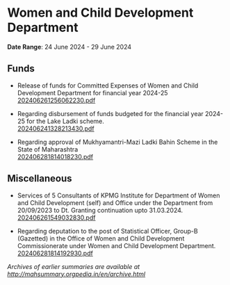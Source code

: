 # Women and Child Development Department

**Date Range**: 24 June 2024 - 29 June 2024


## Funds
- Release of funds for Committed Expenses of Women and Child Development   Department for financial year 2024-25\
  [202406261256062230.pdf](https://gr.maharashtra.gov.in/Site/Upload/Government%20Resolutions/English/202406261256062230.pdf)

- Regarding disbursement of funds budgeted for the financial year 2024-25 for the Lake Ladki scheme.\
  [202406241328213430.pdf](https://gr.maharashtra.gov.in/Site/Upload/Government%20Resolutions/English/202406241328213430.pdf)

- Regarding approval of Mukhyamantri-Mazi Ladki Bahin Scheme in the State of Maharashtra\
  [202406281814018230.pdf](https://gr.maharashtra.gov.in/Site/Upload/Government%20Resolutions/English/202406281814018230.pdf)

## Miscellaneous
- Services of 5 Consultants of KPMG Institute for Department of Women and Child Development (self) and Office under the Department from 20/09/2023 to Dt. Granting continuation upto 31.03.2024.\
  [202406261549032830.pdf](https://gr.maharashtra.gov.in/Site/Upload/Government%20Resolutions/English/202406261549032830.pdf)

- Regarding deputation to the post of Statistical Officer, Group-B (Gazetted) in the Office of Women and Child Development Commissionerate under Women and Child Development Department.\
  [202406281814192930.pdf](https://gr.maharashtra.gov.in/Site/Upload/Government%20Resolutions/English/202406281814192930.pdf)


*Archives of earlier summaries are available at http://mahsummary.orgpedia.in/en/archive.html*